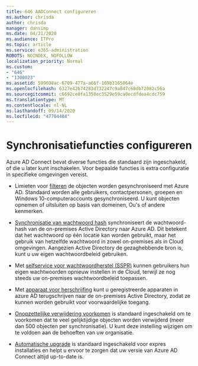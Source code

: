 ```yaml
---
title: 646 AADConnect configureren
ms.author: chrisda
author: chrisda
manager: dansimp
ms.date: 04/21/2020
ms.audience: ITPro
ms.topic: article
ms.service: o365-administration
ROBOTS: NOINDEX, NOFOLLOW
localization_priority: Normal
ms.custom:
- "646"
- "1300023"
ms.assetid: 599698ac-6709-477a-a66f-169b3165064e
ms.openlocfilehash: 6327e42b74283d732247c9a847c68db72082c56a
ms.sourcegitcommit: c6692ce0fa1358ec3529e59ca0ecdfdea4cdc759
ms.translationtype: MT
ms.contentlocale: nl-NL
ms.lasthandoff: 09/14/2020
ms.locfileid: "47704484"
---
```

# <a name="configure-sync-features"></a>Synchronisatiefuncties configureren

Azure AD Connect bevat diverse functies die standaard zijn ingeschakeld, of die u later kunt inschakelen. Voor bepaalde functies is extra configuratie in specifieke omgevingen vereist.

- Limieten voor [filteren](https://docs.microsoft.com/azure/active-directory/connect/active-directory-aadconnectsync-configure-filtering) de objecten worden gesynchroniseerd met Azure AD. Standaard worden alle gebruikers, contactpersonen, groepen en Windows 10-computeraccounts gesynchroniseerd. U kunt objecten opnemen of uitsluiten op basis van domeinen, Ou's of andere kenmerken.

- [Synchronisatie van wachtwoord hash](https://docs.microsoft.com/azure/active-directory/connect/active-directory-aadconnectsync-implement-password-hash-synchronization) synchroniseert de wachtwoord-hash van de on-premises Active Directory naar Azure AD. Dit betekent dat het wachtwoord op één locatie kan worden gebruikt, maar het gebruik van hetzelfde wachtwoord in zowel on-premises als in Cloud omgevingen. Aangezien Active Directory de gezaghebbende bron is, kunt u uw eigen wachtwoordbeleid gebruiken.

- Met [selfservice voor wachtwoordherstel (SSPR)](https://docs.microsoft.com/azure/active-directory/authentication/quickstart-sspr) kunnen gebruikers hun eigen wachtwoorden opnieuw instellen in de Cloud, terwijl ze nog steeds uw on-premises wachtwoordbeleid toepassen.

- Met [apparaat voor herschrijfing](https://docs.microsoft.com/azure/active-directory/connect/active-directory-aadconnect-feature-device-writeback) kunt u geregistreerde apparaten in azure AD terugschrijven naar de on-premises Active Directory, zodat ze kunnen worden gebruikt voor voorwaardelijke toegang.

- [Onopzettelijke verwijdering voorkomen](https://docs.microsoft.com/azure/active-directory/connect/active-directory-aadconnectsync-feature-prevent-accidental-deletes) is standaard ingeschakeld om te voorkomen dat te veel gelijktijdige objecten worden verwijderd (meer dan 500 objecten per synchronisatie). U kunt deze instelling wijzigen om te voldoen aan de behoeften van uw organisatie.

- [Automatische upgrade](https://docs.microsoft.com/azure/active-directory/connect/active-directory-aadconnect-feature-automatic-upgrade) is standaard ingeschakeld voor expres installaties en helpt u ervoor te zorgen dat uw versie van Azure AD Connect altijd up-to-date is.
